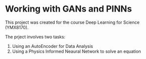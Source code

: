 # Working with GANs and PINNs
This project was created for the course Deep Learning for Science (YMX8170).

The prject involves two tasks: 
1. Using an AutoEncoder for Data Analysis
2. Using a Physics Informed Neaural Network to solve an equation

